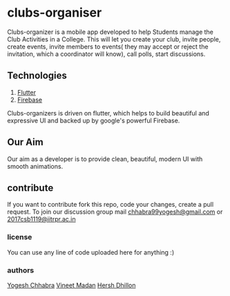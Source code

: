 # clubs-organiser

Clubs-organizer is a mobile app developed to help Students manage the Club Activities in a College. This will let you create your club, invite people, create events, invite members to events( they may accept or reject the invitation, which a coordinator will know), call polls, start discussions.

## Technologies
1. [Flutter]( https://flutter.io/ )
2. [Firebase]( https://firebase.google.com/ )

Clubs-organizers is driven on flutter, which helps to build beautiful and expressive UI and backed up by google's powerful Firebase.

## Our Aim
Our aim as a developer is to provide clean, beautiful, modern UI with smooth animations.

## contribute
If you want to contribute fork this repo, code your changes, create a pull request. To join our discussion group mail chhabra99yogesh@gmail.com or 2017csb1119@iitrpr.ac.in

### license
You can use any line of code uploaded here for anything :)

### authors
[Yogesh Chhabra]( https://github.com/yogeshchhabra99 )
[Vineet Madan]( https://github.com/vinx-2105 )
[Hersh Dhillon]( https://github.com/hershd23 )
